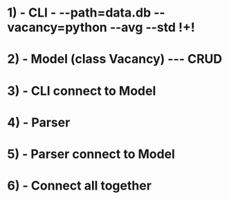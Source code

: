 # 1) - CLI - --path=data.db --vacancy=python --avg --std !+!
# 2) - Model (class Vacancy) --- CRUD
# 3) - CLI connect to Model
# 4) - Parser 
# 5) - Parser connect to Model
# 6) - Connect all together